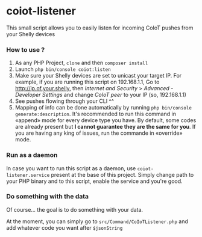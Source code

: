 # coiot-listener

This small script allows you to easily listen for incoming CoIoT pushes from your Shelly devices

### How to use ?

1. As any PHP Project, `clone` and then `composer install` 
2. Launch `php bin/console coiot:listen`
3. Make sure your Shelly devices are set to unicast your target IP.
For example, if you are running this script on 192.168.1.1, Go to http://ip.of.your.shelly, then _Internet and Security_ > 
_Advanced - Developer Settings_ and change _CoIoT peer_ to your IP (so, 192.168.1.1)
4. See pushes flowing through your CLI ^^ 
5. Mapping of info can be done automatically by running `php bin/console generate:description`.
It's recommended to run this command in «append» mode for every device type you have. By default, some codes are already present but **I cannot guarantee they are the same for you**.
If you are having any king of issues, run the commande in «override» mode.

### Run as a daemon

In case you want to run this script as a daemon, use `coiot-listener.service` present at the base of this project.
Simply change path to your PHP binary and to this script, enable the service and you're good.

### Do something with the data

Of course… the goal is to do something with your data.

At the moment, you can simply go to `src/Command/CoIoTListener.php` and add whatever code you want after `$jsonString` 
